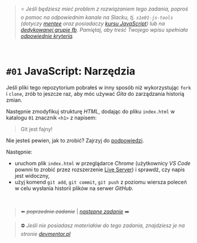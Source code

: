 > :star: *Jeśli będziesz mieć problem z rozwiązaniem tego zadania, poproś o pomoc na odpowiednim kanale na Slacku, tj. `s1e01-js-tools` (dotyczy [mentee](https://devmentor.pl/mentoring-javascript/) oraz posiadaczy [kursu JavaScript](https://devmentor.pl/p/javascript-for-beginners/)) lub na [dedykowanej grupie fb](https://www.facebook.com/groups/155234921740033). Pamiętaj, aby treść Twojego wpisu spełniała [odpowiednie kryteria](https://devmentor.pl/jak-prosic-o-pomoc/).*

&nbsp;

# `#01` JavaScript: Narzędzia

Jeśli pliki tego repozytorium pobrałeś w inny sposób niż wykorzystując `fork` i `clone`, zrób to jeszcze raz, aby móc używać *Gita* do zarządzania historią zmian.

Następnie zmodyfikuj strukturę *HTML*, dodając do pliku `index.html` w katalogu `01` znacznik `<h1>` z napisem:

> Git jest fajny!

Nie jesteś pewien, jak to zrobić? Zajrzyj do [podpowiedzi](https://www.w3schools.com/tags/tryit.asp?filename=tryhtml_headers).

Następnie:
- uruchom plik `index.html` w przeglądarce *Chrome* (użytkownicy *VS Code* pownni to zrobić przez rozszerzenie [Live Server](https://marketplace.visualstudio.com/items?itemName=ritwickdey.LiveServer)) i sprawdź, czy napis jest widoczny,
- użyj komend `git add`, `git commit`, `git push` z poziomu wiersza poleceń w celu wysłania historii plików na serwer *GitHub*. 

&nbsp;
> :arrow_left: ~~*poprzednie zadanie*~~ | [*następne zadanie*](./../02) :arrow_right:

> :no_entry: *Jeśli nie posiadasz materiałów do tego zadania, znajdziesz je na stronie [devmentor.pl](https://devmentor.pl/p/js-tools/)*
